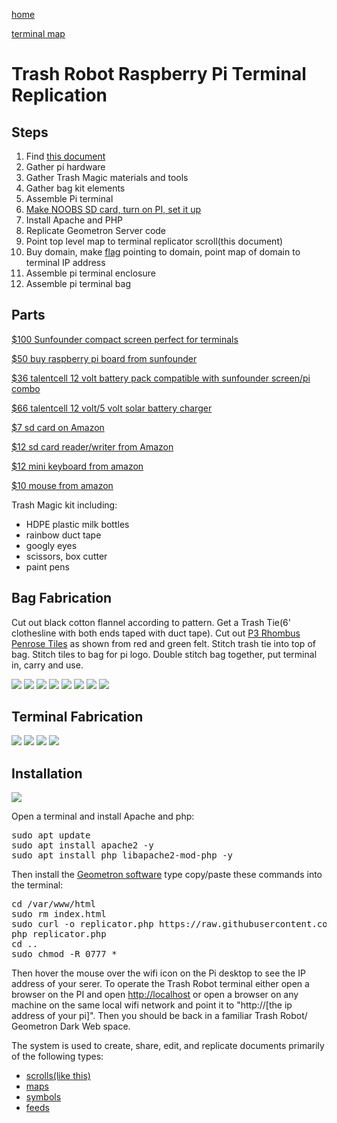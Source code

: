 [home](index.html)

[terminal map](maps/terminal)

# Trash Robot Raspberry Pi Terminal Replication

## Steps

1. Find [this document](user.php?scroll=scrolls/terminal)
2. Gather pi hardware
3. Gather Trash Magic materials and tools
4. Gather bag kit elements
5. Assemble Pi terminal
6. [Make NOOBS SD card, turn on PI, set it up](https://www.raspberrypi.org/documentation/installation/noobs.md)
7. Install Apache and PHP
8. Replicate Geometron Server code
9. Point top level map to terminal replicator scroll(this document)
10. Buy domain, make [flag](scrolls/textile) pointing to domain, point map of domain to terminal IP address
11. Assemble pi terminal enclosure
12. Assemble pi terminal bag


## Parts

[$100 Sunfounder compact screen perfect for terminals](https://www.sunfounder.com/collections/displays-monitors/products/7-inch-hdmi-monitor)

[$50 buy raspberry pi board from sunfounder](https://www.sunfounder.com/products/raspberrypi-4b)

[$36 talentcell 12 volt battery pack compatible with sunfounder screen/pi combo](https://www.amazon.com/dp/B00ME3ZH7C)

[$66 talentcell 12 volt/5 volt solar battery charger](https://www.amazon.com/dp/B01J7VPHXC)

[$7 sd card on Amazon](https://www.amazon.com/gp/product/B003WIRFD2/)

[$12 sd card reader/writer from Amazon](https://www.amazon.com/Anker-Portable-Reader-RS-MMC-Micro/dp/B006T9B6R2/)

[$12 mini keyboard from amazon](https://www.amazon.com/gp/product/B01IQL2VCE/)

[$10 mouse from amazon](https://www.amazon.com/gp/product/B005EJH6RW/)

Trash Magic kit including:

 - HDPE plastic milk bottles
 - rainbow duct tape
 - googly eyes
 - scissors, box cutter
 - paint pens
 


## Bag Fabrication

Cut out black cotton flannel according to pattern.  Get a Trash Tie(6' clothesline with both ends taped with duct tape).  Cut out [P3 Rhombus Penrose Tiles](https://en.wikipedia.org/wiki/Penrose_tiling#Rhombus_tiling_(P3)) as shown from red and green felt.  Stitch trash tie into top of bag.  Stitch tiles to bag for pi logo. Double stitch bag together, put terminal in, carry and use.

![](https://i.imgur.com/Acso1rT.jpg)
![](https://i.imgur.com/eWW5y68.jpg)
![](https://i.imgur.com/blwfAUM.jpg)
![](https://i.imgur.com/stbiMPC.jpg)
![](https://i.imgur.com/wCAJgf0.jpg)
![](https://i.imgur.com/yvbgOm0.jpg)
![](https://i.imgur.com/ij5KATT.png)
![](https://i.imgur.com/eOU5AkW.jpg)


## Terminal Fabrication

![](https://i.imgur.com/3uUfJRQ.jpg)
![](https://i.imgur.com/N3408qu.jpg)
![](https://i.imgur.com/Nq6ql9O.jpg)
![](https://i.imgur.com/SteZ5V8.jpg)

## Installation


![](https://i.imgur.com/At1oYEl.jpg)

Open a terminal and install Apache and php:

<pre>
sudo apt update
sudo apt install apache2 -y
sudo apt install php libapache2-mod-php -y
</pre>

Then install the [Geometron software](https://github.com/lafelabs/thing/) type copy/paste these commands into the terminal:

<pre>
cd /var/www/html
sudo rm index.html
sudo curl -o replicator.php https://raw.githubusercontent.com/LafeLabs/thing/master/php/replicator.txt
php replicator.php
cd ..
sudo chmod -R 0777 *
</pre>


Then hover the mouse over the wifi icon on the Pi desktop to see the IP address of your serer.  To operate the Trash Robot terminal either open a browser on the PI and open [http://localhost](http://localhost) or open a browser on any machine on the same local wifi network and point it to "http://[the ip address of your pi]".  Then you should be back in a familiar Trash Robot/ Geometron Dark Web space.


The system is used to create, share, edit, and replicate documents primarily of the following types:

- [scrolls(like this)](scrolls/scrolls.md)
- [maps](scrolls/maps.md)
- [symbols](scrolls/symbols.md)
- [feeds](scrolls/feeds.md)






